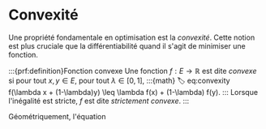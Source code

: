 # Convexité

Une propriété fondamentale en optimisation est la *convexité*. Cette notion est plus cruciale que la différentiabilité quand il s'agit de minimiser une fonction.

:::{prf:definition}Fonction convexe
Une fonction $f:E \to \mathbb{R}$ est dite *convexe* si pour tout $x,y \in E$, pour tout $\lambda \in [0,1]$,
:::{math}
:label: eq:convexity
    f(\lambda x +  (1-\lambda)y) \leq \lambda f(x) + (1-\lambda) f(y).
:::
Lorsque l'inégalité est stricte, $f$ est dite *strictement convexe*.
:::

Géométriquement, l'équation 
